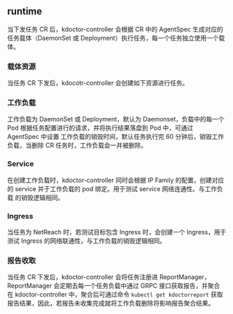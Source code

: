 ## runtime

当下发任务 CR 后，kdoctor-controller 会根据 CR 中的 AgentSpec 生成对应的任务载体（DaemonSet 或 Deployment）执行任务，每一个任务独立使用一个载体。

### 载体资源

当任务 CR 下发后，kdocotr-controller 会创建如下资源进行任务。

### 工作负载

工作负载为 DaemonSet 或 Deployment，默认为 Daemonset，负载中的每一个 Pod 根据任务配置进行的请求，并将执行结果落盘到 Pod 中，可通过 AgentSpec 中设置
工作负载的销毁时间，默认任务执行完 60 分钟后，销毁工作负载，当删除 CR 任务时，工作负载会一并被删除。

### Service

在创建工作负载时，kdoctor-controller 同时会根据 IP Family 的配置，创建对应的 service 并于工作负载的 pod 绑定。用于测试 service 网络连通性。与工作负载
的销毁逻辑相同。

### Ingress

当任务为 NetReach 时，若测试目标包含 Ingress 时，会创建一个 Ingress，用于测试 Ingress 的网络联通性，与工作负载的销毁逻辑相同。

### 报告收取

当任务 CR 下发后，kdoctor-controller 会将任务注册进 ReportManager，ReportManager 会定期去每一个任务负载中通过 GRPC 接口获取报告，并聚合
在 kdoctor-controller 中，聚合后可通过命令 `kubectl get kdoctorreport` 获取报告结果，因此，若报告未收集完成就将工作负载删除将影响报告聚合结果。
